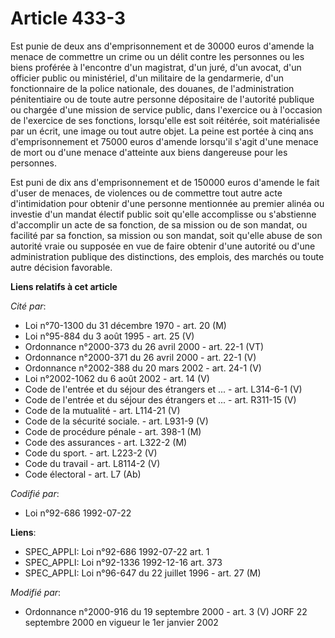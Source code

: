 # Article 433-3

Est punie de deux ans d'emprisonnement et de 30000 euros d'amende la menace de commettre un crime ou un délit contre les
personnes ou les biens proférée à l'encontre d'un magistrat, d'un juré, d'un avocat, d'un officier public ou ministériel,
d'un militaire de la gendarmerie, d'un fonctionnaire de la police nationale, des douanes, de l'administration pénitentiaire
ou de toute autre personne dépositaire de l'autorité publique ou chargée d'une mission de service public, dans l'exercice ou
à l'occasion de l'exercice de ses fonctions, lorsqu'elle est soit réitérée, soit matérialisée par un écrit, une image ou tout
autre objet. La peine est portée à cinq ans d'emprisonnement et 75000 euros d'amende lorsqu'il s'agit d'une menace de mort ou
d'une menace d'atteinte aux biens dangereuse pour les personnes.

Est puni de dix ans d'emprisonnement et de 150000 euros d'amende le fait d'user de menaces, de violences ou de commettre tout
autre acte d'intimidation pour obtenir d'une personne mentionnée au premier alinéa ou investie d'un mandat électif public
soit qu'elle accomplisse ou s'abstienne d'accomplir un acte de sa fonction, de sa mission ou de son mandat, ou facilité par
sa fonction, sa mission ou son mandat, soit qu'elle abuse de son autorité vraie ou supposée en vue de faire obtenir d'une
autorité ou d'une administration publique des distinctions, des emplois, des marchés ou toute autre décision favorable.

**Liens relatifs à cet article**

_Cité par_:

  - Loi n°70-1300 du 31 décembre 1970 - art. 20 (M)
  - Loi n°95-884 du 3 août 1995 - art. 25 (V)
  - Ordonnance n°2000-373 du 26 avril 2000 - art. 22-1 (VT)
  - Ordonnance n°2000-371 du 26 avril 2000 - art. 22-1 (V)
  - Ordonnance n°2002-388 du 20 mars 2002 - art. 24-1 (V)
  - Loi n°2002-1062 du 6 août 2002 - art. 14 (V)
  - Code de l'entrée et du séjour des étrangers et ... - art. L314-6-1 (V)
  - Code de l'entrée et du séjour des étrangers et ... - art. R311-15 (V)
  - Code de la mutualité - art. L114-21 (V)
  - Code de la sécurité sociale. - art. L931-9 (V)
  - Code de procédure pénale - art. 398-1 (M)
  - Code des assurances - art. L322-2 (M)
  - Code du sport. - art. L223-2 (V)
  - Code du travail - art. L8114-2 (V)
  - Code électoral - art. L7 (Ab)

_Codifié par_:

  - Loi n°92-686 1992-07-22

**Liens**:

  - SPEC_APPLI: Loi n°92-686 1992-07-22 art. 1
  - SPEC_APPLI: Loi n°92-1336 1992-12-16 art. 373
  - SPEC_APPLI: Loi n°96-647 du 22 juillet 1996 - art. 27 (M)

_Modifié par_:

  - Ordonnance n°2000-916 du 19 septembre 2000 - art. 3 (V) JORF 22 septembre 2000 en vigueur le 1er janvier 2002
